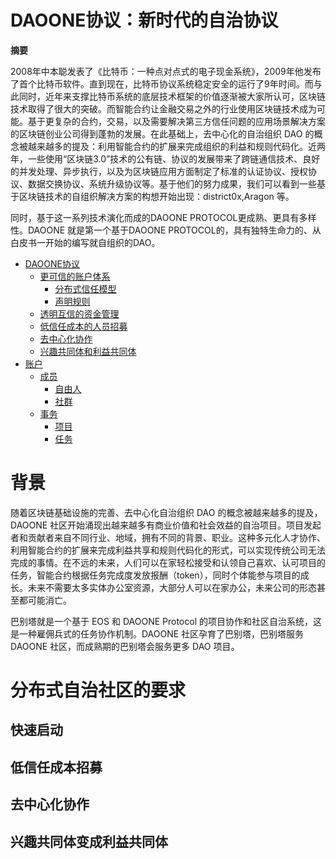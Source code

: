 # DAOONE协议：新时代的自治协议

**摘要** 

2008年中本聪发表了《比特币：一种点对点式的电子现金系统》，2009年他发布了首个比特币软件。直到现在，比特币协议系统稳定安全的运行了9年时间。而与此同时，近年来支撑比特币系统的底层技术框架的价值逐渐被大家所认可，区块链技术取得了很大的突破。而智能合约让金融交易之外的行业使用区块链技术成为可能。基于更复杂的合约，交易，以及需要解决第三方信任问题的应用场景解决方案的区块链创业公司得到蓬勃的发展。在此基础上，去中心化的自治组织 DAO 的概念被越来越多的提及：利用智能合约的扩展来完成组织的利益和规则代码化。近两年，一些使用“区块链3.0”技术的公有链、协议的发展带来了跨链通信技术、良好的并发处理、异步执行，以及为区块链应用方面制定了标准的认证协议、授权协议、数据交换协议、系统升级协议等。基于他们的努力成果，我们可以看到一些基于区块链技术的自组织解决方案的构想开始出现：district0x,Aragon 等。

同时，基于这一系列技术演化而成的DAOONE  PROTOCOL更成熟、更具有多样性。DAOONE 就是第一个基于DAOONE  PROTOCOL的，具有独特生命力的、从白皮书一开始的编写就自组织的DAO。

- [DAOONE协议](#background)
  - [更可信的账户体系](#create)
    - [分布式信任模型](#person)
    - [声明规则](#person)
  - [透明互信的资金管理](#finance)
  - [低信任成本的人员招募](#recruit)
  - [去中心化协作](#collaboration)
  - [兴趣共同体和利益共同体](#community-of-interests)
- [账户](#accounts)
  - [成员](#people)
    - [自由人](#person)
    - [社群](#group)
  - [事务](#things)
    - [项目](#project)
    - [任务](#task)



# 背景

随着区块链基础设施的完善、去中心化自治组织 DAO 的概念被越来越多的提及，DAOONE 社区开始涌现出越来越多有商业价值和社会效益的自治项目。项目发起者和贡献者来自不同行业、地域，拥有不同的背景、职业。这种多元化人才协作、利用智能合约的扩展来完成利益共享和规则代码化的形式，可以实现传统公司无法完成的事情。在不远的未来，人们可以在家轻松接受和认领自己喜欢、认可项目的任务，智能合约根据任务完成度发放报酬（token），同时个体能参与项目的成长。未来不需要太多实体办公室资源，大部分人可以在家办公，未来公司的形态甚至都可能消亡。

巴别塔就是一个基于 EOS 和 DAOONE Protocol 的项目协作和社区自治系统，这是一种雇佣兵式的任务协作机制。DAOONE 社区孕育了巴别塔，巴别塔服务 DAOONE 社区，而成熟期的巴别塔会服务更多 DAO 项目。

# 分布式自治社区的要求

## 快速启动

## 低信任成本招募

## 去中心化协作

## 兴趣共同体变成利益共同体


